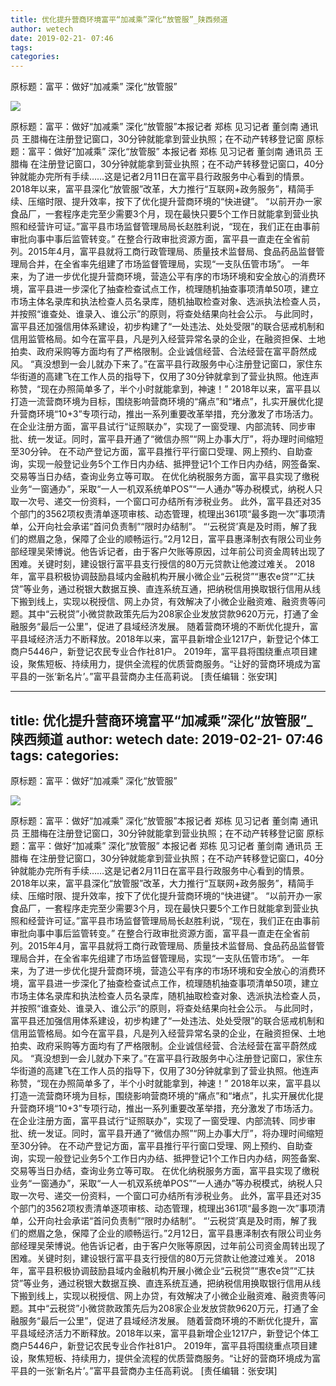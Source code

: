 ```yaml
---
title: 优化提升营商环境富平“加减乘”深化“放管服”_陕西频道
author: wetech
date: 2019-02-21- 07:46
tags: 
categories: 
---
```

原标题：富平：做好“加减乘” 深化“放管服”
<!-- more -->
                
<img align="center" border="0" src="http://p2.ifengimg.com/a/2016/0810/204c433878d5cf9size1_w16_h16.png" />
                
            
原标题：富平：做好“加减乘” 深化“放管服”本报记者 郑栋 见习记者 董剑南 通讯员 王腊梅在注册登记窗口，30分钟就能拿到营业执照；在不动产转移登记窗
原标题：富平：做好“加减乘” 深化“放管服”
本报记者 郑栋 见习记者 董剑南 通讯员 王腊梅
在注册登记窗口，30分钟就能拿到营业执照；在不动产转移登记窗口，40分钟就能办完所有手续……这是记者2月11日在富平县行政服务中心看到的情景。
2018年以来，富平县深化“放管服”改革，大力推行“互联网+政务服务”，精简手续、压缩时限、提升效率，按下了优化提升营商环境的“快进键”。
“以前开办一家食品厂，一套程序走完至少需要3个月，现在最快只要5个工作日就能拿到营业执照和经营许可证。”富平县市场监督管理局局长赵胜利说，“现在，我们正在由事前审批向事中事后监管转变。”
在整合行政审批资源方面，富平县一直走在全省前列。2015年4月，富平县就将工商行政管理局、质量技术监督局、食品药品监督管理局合并，在全省率先组建了市场监督管理局，实现“一支队伍管市场”。
一年来，为了进一步优化提升营商环境，营造公平有序的市场环境和安全放心的消费环境，富平县进一步深化了抽查检查试点工作，梳理随机抽查事项清单50项，建立市场主体名录库和执法检查人员名录库，随机抽取检查对象、选派执法检查人员，并按照“谁查处、谁录入、谁公示”的原则，将查处结果向社会公示。
与此同时，富平县还加强信用体系建设，初步构建了“一处违法、处处受限”的联合惩戒机制和信用监管格局。如今在富平县，凡是列入经营异常名录的企业，在融资担保、土地拍卖、政府采购等方面均有了严格限制。企业诚信经营、合法经营在富平蔚然成风。
“真没想到一会儿就办下来了。”在富平县行政服务中心注册登记窗口，家住东华街道的高建飞在工作人员的指导下，仅用了30分钟就拿到了营业执照。他连声称赞，“现在办照简单多了，半个小时就能拿到，神速！”
2018年以来，富平县以打造一流营商环境为目标，围绕影响营商环境的“痛点”和“堵点”，扎实开展优化提升营商环境“10+3”专项行动，推出一系列重要改革举措，充分激发了市场活力。
在企业注册方面，富平县试行“证照联办”，实现了一窗受理、内部流转、同步审批、统一发证。同时，富平县开通了“微信办照”“网上办事大厅”，将办理时间缩短至30分钟。
在不动产登记方面，富平县推行平行窗口受理、网上预约、自助查询，实现一般登记业务5个工作日内办结、抵押登记1个工作日内办结，网签备案、交易等当日办结，查询业务立等可取。
在优化纳税服务方面，富平县实现了缴税业务“一窗通办”，采取“一人一机双系统单POS”“一人通办”等办税模式，纳税人只取一次号、递交一份资料，一个窗口可办结所有涉税业务。
此外，富平县还对35个部门的3562项权责清单逐项审核、动态管理，梳理出361项“最多跑一次”事项清单，公开向社会承诺“首问负责制”“限时办结制”。
“‘云税贷’真是及时雨，解了我们的燃眉之急，保障了企业的顺畅运行。”2月12日，富平县惠泽制衣有限公司业务部经理吴荣博说。他告诉记者，由于客户欠账等原因，过年前公司资金周转出现了困难。关键时刻，建设银行富平县支行授信的80万元贷款让他渡过难关。
2018年，富平县积极协调鼓励县域内金融机构开展小微企业“云税贷”“惠农e贷”“汇扶贷”等业务，通过税银大数据互换、直连系统互通，把纳税信用换取银行信用从线下搬到线上，实现以税授信、网上办贷，有效解决了小微企业融资难、融资贵等问题。其中“云税贷”小微贷款政策先后为208家企业发放贷款9620万元，打通了金融服务“最后一公里”，促进了县域经济发展。
随着营商环境的不断优化提升，富平县域经济活力不断释放。2018年以来，富平县新增企业1217户，新登记个体工商户5446户，新登记农民专业合作社81户。
2019年，富平县将围绕重点项目建设，聚焦短板、持续用力，提供全流程的优质营商服务。“让好的营商环境成为富平县的一张‘新名片’。”富平县营商办主任高莉说。
[责任编辑：张安琪]
            
---
title: 优化提升营商环境富平“加减乘”深化“放管服”_陕西频道
author: wetech
date: 2019-02-21- 07:46
tags: 
categories: 
---
原标题：富平：做好“加减乘” 深化“放管服”
<!-- more -->
                
<img align="center" border="0" src="http://p2.ifengimg.com/a/2016/0810/204c433878d5cf9size1_w16_h16.png" />
                
            
原标题：富平：做好“加减乘” 深化“放管服”本报记者 郑栋 见习记者 董剑南 通讯员 王腊梅在注册登记窗口，30分钟就能拿到营业执照；在不动产转移登记窗
原标题：富平：做好“加减乘” 深化“放管服”
本报记者 郑栋 见习记者 董剑南 通讯员 王腊梅
在注册登记窗口，30分钟就能拿到营业执照；在不动产转移登记窗口，40分钟就能办完所有手续……这是记者2月11日在富平县行政服务中心看到的情景。
2018年以来，富平县深化“放管服”改革，大力推行“互联网+政务服务”，精简手续、压缩时限、提升效率，按下了优化提升营商环境的“快进键”。
“以前开办一家食品厂，一套程序走完至少需要3个月，现在最快只要5个工作日就能拿到营业执照和经营许可证。”富平县市场监督管理局局长赵胜利说，“现在，我们正在由事前审批向事中事后监管转变。”
在整合行政审批资源方面，富平县一直走在全省前列。2015年4月，富平县就将工商行政管理局、质量技术监督局、食品药品监督管理局合并，在全省率先组建了市场监督管理局，实现“一支队伍管市场”。
一年来，为了进一步优化提升营商环境，营造公平有序的市场环境和安全放心的消费环境，富平县进一步深化了抽查检查试点工作，梳理随机抽查事项清单50项，建立市场主体名录库和执法检查人员名录库，随机抽取检查对象、选派执法检查人员，并按照“谁查处、谁录入、谁公示”的原则，将查处结果向社会公示。
与此同时，富平县还加强信用体系建设，初步构建了“一处违法、处处受限”的联合惩戒机制和信用监管格局。如今在富平县，凡是列入经营异常名录的企业，在融资担保、土地拍卖、政府采购等方面均有了严格限制。企业诚信经营、合法经营在富平蔚然成风。
“真没想到一会儿就办下来了。”在富平县行政服务中心注册登记窗口，家住东华街道的高建飞在工作人员的指导下，仅用了30分钟就拿到了营业执照。他连声称赞，“现在办照简单多了，半个小时就能拿到，神速！”
2018年以来，富平县以打造一流营商环境为目标，围绕影响营商环境的“痛点”和“堵点”，扎实开展优化提升营商环境“10+3”专项行动，推出一系列重要改革举措，充分激发了市场活力。
在企业注册方面，富平县试行“证照联办”，实现了一窗受理、内部流转、同步审批、统一发证。同时，富平县开通了“微信办照”“网上办事大厅”，将办理时间缩短至30分钟。
在不动产登记方面，富平县推行平行窗口受理、网上预约、自助查询，实现一般登记业务5个工作日内办结、抵押登记1个工作日内办结，网签备案、交易等当日办结，查询业务立等可取。
在优化纳税服务方面，富平县实现了缴税业务“一窗通办”，采取“一人一机双系统单POS”“一人通办”等办税模式，纳税人只取一次号、递交一份资料，一个窗口可办结所有涉税业务。
此外，富平县还对35个部门的3562项权责清单逐项审核、动态管理，梳理出361项“最多跑一次”事项清单，公开向社会承诺“首问负责制”“限时办结制”。
“‘云税贷’真是及时雨，解了我们的燃眉之急，保障了企业的顺畅运行。”2月12日，富平县惠泽制衣有限公司业务部经理吴荣博说。他告诉记者，由于客户欠账等原因，过年前公司资金周转出现了困难。关键时刻，建设银行富平县支行授信的80万元贷款让他渡过难关。
2018年，富平县积极协调鼓励县域内金融机构开展小微企业“云税贷”“惠农e贷”“汇扶贷”等业务，通过税银大数据互换、直连系统互通，把纳税信用换取银行信用从线下搬到线上，实现以税授信、网上办贷，有效解决了小微企业融资难、融资贵等问题。其中“云税贷”小微贷款政策先后为208家企业发放贷款9620万元，打通了金融服务“最后一公里”，促进了县域经济发展。
随着营商环境的不断优化提升，富平县域经济活力不断释放。2018年以来，富平县新增企业1217户，新登记个体工商户5446户，新登记农民专业合作社81户。
2019年，富平县将围绕重点项目建设，聚焦短板、持续用力，提供全流程的优质营商服务。“让好的营商环境成为富平县的一张‘新名片’。”富平县营商办主任高莉说。
[责任编辑：张安琪]
            
